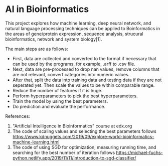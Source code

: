 # AI in Bioinformatics
This project explores how machine learning, deep neural network, and natural language processing techniques can be applied to Boinformatics in the areas of gene/protein expression, sequence analysis, strucural bioinformatics, network and system biology[1].

The main steps are as follows:
- First, data are collected and converted to the format if necessary that can be used by the programs, for example, .arff to .csv file.
- Next, data are pre-processed to drop nan values, remove columns that are not relevant, convert categories into numeric values.
- After that, split the data into training data and testing data if they are not seperated yet. Then scale the values to be within comparable range.
- Reduce the number of features if it is huge.
- Perform hyperparameters to pick the best hyperparameters.
- Train the model by using the best parameters.
- Do prediction and evaluate the performance.

References:
1. "Artificial Intelligence in Bioinformatics" course at edx.org
2. The code of scaling values and selecting the best parameters follows https://www.kdnuggets.com/2019/09/explore-world-bioinformatics-machine-learning.html
3. The code of using SGD for optimization, measuring running time, and searching for the best number of iteration follows https://michael-fuchs-python.netlify.app/2019/11/11/introduction-to-sgd-classifier/
